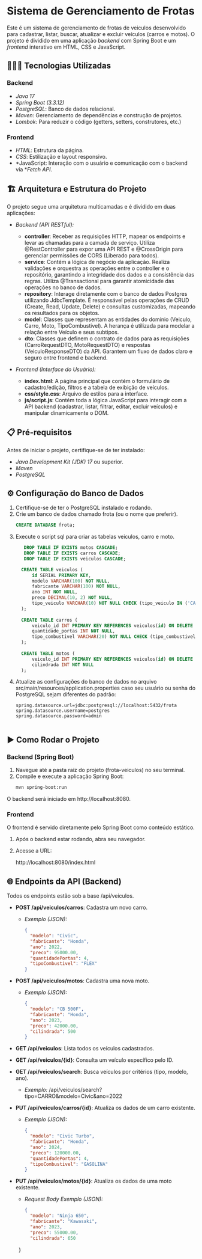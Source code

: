 # Sistema de Gerenciamento de Frotas

Este é um sistema de gerenciamento de frotas de veiculos desenvolvido para cadastrar, listar, buscar, atualizar e excluir veículos (carros e motos). O projeto é dividido em uma aplicação *backend* com Spring Boot e um *frontend* interativo em HTML, CSS e JavaScript.

## 👨🏻‍💻 Tecnologias Utilizadas

### Backend
* *Java 17*
* *Spring Boot (3.3.12)*
* *PostgreSQL*: Banco de dados relacional.
* *Maven*: Gerenciamento de dependências e construção de projetos.
* *Lombok*: Para reduzir o código (getters, setters, construtores, etc.)

### Frontend
* *HTML*: Estrutura da página.
* *CSS*: Estilização e layout responsivo.
* *JavaScript: Interação com o usuário e comunicação com o backend via **Fetch API*.

## 🏗 Arquitetura e Estrutura do Projeto

O projeto segue uma arquitetura multicamadas e é dividido em duas aplicações:

* *Backend (API RESTful):*
    * **controller**: Receber as requisições HTTP, mapear os endpoints e levar as chamadas para a camada de serviço. Utiliza @RestController para expor uma API REST e @CrossOrigin para gerenciar permissões de CORS (Liberado para todos).
    * **service**: Contém a lógica de negócio da aplicação. Realiza validações e orquestra as operações entre o controller e o repositório, garantindo a integridade dos dados e a consistência das regras. Utiliza @Transactional para garantir atomicidade das operações no banco de dados.
    * **repository**: Interage diretamente com o banco de dados Postgres utilizando JdbcTemplate. É responsável pelas operações de CRUD (Create, Read, Update, Delete) e consultas customizadas, mapeando os resultados para os objetos.
    * **model**: Classes que representam as entidades do domínio (Veiculo, Carro, Moto, TipoCombustivel). A herança é utilizada para modelar a relação entre Veículo e seus subtipos.
    * **dto**: Classes que definem o contrato de dados para as requisições (CarroRequestDTO, MotoRequestDTO) e respostas (VeiculoResponseDTO) da API. Garantem um fluxo de dados claro e seguro entre frontend e backend.

* *Frontend (Interface do Usuário):*
    * **index.html**: A página principal que contém o formulário de cadastro/edição, filtros e a tabela de exibição de veículos.
    * **css/style.css**: Arquivo de estilos para a interface.
    * **js/script.js**: Contém toda a lógica JavaScript para interagir com a API backend (cadastrar, listar, filtrar, editar, excluir veículos) e manipular dinamicamente o DOM.

## 📋 Pré-requisitos

Antes de iniciar o projeto, certifique-se de ter instalado:

* *Java Development Kit (JDK) 17* ou superior.
* *Maven*
* *PostgreSQL*


## ⚙ Configuração do Banco de Dados

1.  Certifique-se de ter o PostgreSQL instalado e rodando.
2.  Crie um banco de dados chamado frota (ou o nome que preferir).
    ```sql
    CREATE DATABASE frota;

3.  Execute o script sql para criar as tabelas veiculos, carro e moto.
    ```sql
       DROP TABLE IF EXISTS motos CASCADE;
       DROP TABLE IF EXISTS carros CASCADE;
       DROP TABLE IF EXISTS veiculos CASCADE;

      CREATE TABLE veiculos (
          id SERIAL PRIMARY KEY,
          modelo VARCHAR(100) NOT NULL,
          fabricante VARCHAR(100) NOT NULL,
          ano INT NOT NULL,
          preco DECIMAL(10, 2) NOT NULL,
          tipo_veiculo VARCHAR(10) NOT NULL CHECK (tipo_veiculo IN ('CARRO', 'MOTO'))
      );
      
      CREATE TABLE carros (
          veiculo_id INT PRIMARY KEY REFERENCES veiculos(id) ON DELETE CASCADE,
          quantidade_portas INT NOT NULL,
          tipo_combustivel VARCHAR(20) NOT NULL CHECK (tipo_combustivel IN ('GASOLINA', 'ETANOL', 'DIESEL', 'FLEX'))
      );
      
      CREATE TABLE motos (
          veiculo_id INT PRIMARY KEY REFERENCES veiculos(id) ON DELETE CASCADE,
          cilindrada INT NOT NULL
      );
    

4.  Atualize as configurações do banco de dados no arquivo src/main/resources/application.properties caso seu usuário ou senha do PostgreSQL sejam diferentes do padrão:
    ```properties
    spring.datasource.url=jdbc:postgresql://localhost:5432/frota
    spring.datasource.username=postgres
    spring.datasource.password=admin
    

## ▶ Como Rodar o Projeto

### Backend (Spring Boot)

1.  Navegue até a pasta raiz do projeto (frota-veiculos) no seu terminal.
2.  Compile e execute a aplicação Spring Boot:
    ```bash
    mvn spring-boot:run
O backend será iniciado em http://localhost:8080.

    
    

### Frontend

O frontend é servido diretamente pelo Spring Boot como conteúdo estático.

1.  Após o backend estar rodando, abra seu navegador.
2.  Acesse a URL:
    
    http://localhost:8080/index.html
    

## 🌐 Endpoints da API (Backend)

Todos os endpoints estão sob a base /api/veiculos.

* **POST /api/veiculos/carros**: Cadastra um novo carro.
    * *Exemplo (JSON):*
        ```json
        {
          "modelo": "Civic",
          "fabricante": "Honda",
          "ano": 2022,
          "preco": 95000.00,
          "quantidadePortas": 4,
          "tipoCombustivel": "FLEX"
        }
        
* **POST /api/veiculos/motos**: Cadastra uma nova moto.
    * *Exemplo (JSON):*
        ```json
        {
          "modelo": "CB 500F",
          "fabricante": "Honda",
          "ano": 2023,
          "preco": 42000.00,
          "cilindrada": 500
        }
        
* **GET /api/veiculos**: Lista todos os veículos cadastrados.
* **GET /api/veiculos/{id}**: Consulta um veículo específico pelo ID.
* **GET /api/veiculos/search**: Busca veículos por critérios (tipo, modelo, ano).
    * *Exemplo:* /api/veiculos/search?tipo=CARRO&modelo=Civic&ano=2022
    
* **PUT /api/veiculos/carros/{id}**: Atualiza os dados de um carro existente.
    * *Exemplo (JSON):*
        ```json
        {
          "modelo": "Civic Turbo",
          "fabricante": "Honda",
          "ano": 2024,
          "preco": 120000.00,
          "quantidadePortas": 4,
          "tipoCombustivel": "GASOLINA"
        }
        
* **PUT /api/veiculos/motos/{id}**: Atualiza os dados de uma moto existente.
    * *Request Body Exemplo (JSON):*
        ```json
        {
          "modelo": "Ninja 650",
          "fabricante": "Kawasaki",
          "ano": 2023,
          "preco": 55000.00,
          "cilindrada": 650
        }
